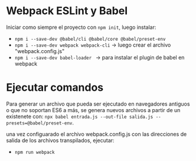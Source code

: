 # Webpack ESLint y Babel

Iniciar como siempre el proyecto con ```npm init```, luego instalar:

*  ```npm i --save-dev @babel/cli @babel/core @babel/preset-env ```
* ```npm i --save-dev webpack webpack-cli``` -> luego crear el archivo "webpack.config.js"
* ``` npm i --save-dev babel-loader  ``` -> para instalar el plugin de babel en webpack

# Ejecutar comandos

Para generar un archivo que pueda ser ejecutado en navegadores antiguos o que no soportan ES6 a más, se genera nuevos archivos a partir de un existenete con: ```npx babel entrada.js --out-file salida.js --presets=@babel/preset-env```.

una vez configuarado el archivo webpack.config.js con las direcciones de salida de los archivos transpilados, ejecutar:
* ```npm run webpack```

